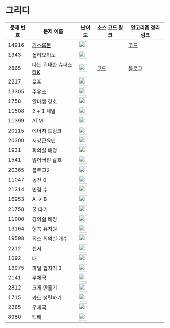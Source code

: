 # 그리디

문제 번호 | 문제 이름 | 난이도 | 소스 코드 링크 | 알고리즘 정리 링크
---|---|---|---|---
14916 | [거스름돈](https://www.acmicpc.net/problem/14916) |  <img height="25px" width="25px" src="https://static.solved.ac/tier_small/6.svg"/> | | [코드](https://github.com/ap3334/baekjoon/blob/main/%EA%B7%B8%EB%A6%AC%EB%94%94/14916.cpp)
1343 | 폴리오미노 |  <img height="25px" width="25px" src="https://static.solved.ac/tier_small/6.svg"/> | |
2865 | [나는 위대한 슈퍼스타K](https://www.acmicpc.net/problem/2865) |  <img height="25px" width="25px" src="https://static.solved.ac/tier_small/7.svg"/> | [코드](https://github.com/ap3334/baekjoon/blob/main/%EA%B7%B8%EB%A6%AC%EB%94%94/2865.cpp) | [블로그](https://velog.io/@ap3334/%EB%B0%B1%EC%A4%80-C-2865.-%EB%82%98%EB%8A%94-%EC%9C%84%EB%8C%80%ED%95%9C-%EC%8A%88%ED%8D%BC%EC%8A%A4%ED%83%80K)
2217 | 로프 | <img height="25px" width="25px" src="https://static.solved.ac/tier_small/7.svg"/> | 
13305 | 주유소 | <img height="25px" width="25px" src="https://static.solved.ac/tier_small/7.svg"/> |
1758 | 알바생 강호 | <img height="25px" width="25px" src="https://static.solved.ac/tier_small/7.svg"/> |
11508 | 2 + 1 세일 | <img height="25px" width="25px" src="https://static.solved.ac/tier_small/7.svg"/> |
11399 | ATM | <img height="25px" width="25px" src="https://static.solved.ac/tier_small/8.svg"/> |
20115 | 에너지 드링크 | <img height="25px" width="25px" src="https://static.solved.ac/tier_small/8.svg"/> |
20300 | 서강근육맨 | <img height="25px" width="25px" src="https://static.solved.ac/tier_small/8.svg"/> |
1931 | 회의실 배정 | <img height="25px" width="25px" src="https://static.solved.ac/tier_small/9.svg"/> |
1541 | 잃어버린 괄호 | <img height="25px" width="25px" src="https://static.solved.ac/tier_small/9.svg"/> |
20365 | 블로그2 | <img height="25px" width="25px" src="https://static.solved.ac/tier_small/9.svg"/> |
11047 | 동전 0 | <img height="25px" width="25px" src="https://static.solved.ac/tier_small/9.svg"/> |
21314 | 민겸 수 | <img height="25px" width="25px" src="https://static.solved.ac/tier_small/9.svg"/> |
16953 | A -> B | <img height="25px" width="25px" src="https://static.solved.ac/tier_small/10.svg"/> |
21758 | 꿀 따기 | <img height="25px" width="25px" src="https://static.solved.ac/tier_small/10.svg"/> |
11000 | 강의실 배정 | <img height="25px" width="25px" src="https://static.solved.ac/tier_small/11.svg"/> |
13164 | 행복 유치원 | <img height="25px" width="25px" src="https://static.solved.ac/tier_small/11.svg"/> |
19598 | 최소 회의실 개수 | <img height="25px" width="25px" src="https://static.solved.ac/tier_small/11.svg"/> |
2212 | 센서 | <img height="25px" width="25px" src="https://static.solved.ac/tier_small/11.svg"/> |
1092 | 배 | <img height="25px" width="25px" src="https://static.solved.ac/tier_small/11.svg"/> |
13975 | 파일 합치기 3 | <img height="25px" width="25px" src="https://static.solved.ac/tier_small/11.svg"/> |
2141 | 우체국 | <img height="25px" width="25px" src="https://static.solved.ac/tier_small/12.svg"/> |
2812 | 크게 만들기 | <img height="25px" width="25px" src="https://static.solved.ac/tier_small/12.svg"/> |
1715 | 카드 정렬하기 | <img height="25px" width="25px" src="https://static.solved.ac/tier_small/12.svg"/> |
2285 | 우체국 | <img height="25px" width="25px" src="https://static.solved.ac/tier_small/12.svg"/> |
8980 | 택배 | <img height="25px" width="25px" src="https://static.solved.ac/tier_small/13.svg"/> |
